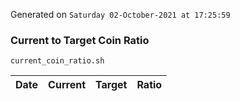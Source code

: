 Generated on `Saturday 02-October-2021 at 17:25:59`

### Current to Target Coin Ratio
`current_coin_ratio.sh`

Date|Current|Target|Ratio
---|---|---|---
